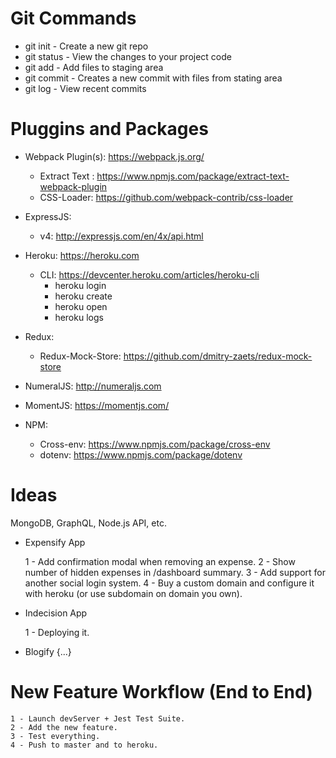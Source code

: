 # Git Commands

- git init    -   Create a new git repo  
- git status  -   View the changes to your project code  
- git add     -   Add files to staging area  
- git commit  -   Creates a new commit with files from stating area  
- git log     -   View recent commits 

# Pluggins and Packages

- Webpack Plugin(s): https://webpack.js.org/
    - Extract Text : https://www.npmjs.com/package/extract-text-webpack-plugin
    - CSS-Loader: https://github.com/webpack-contrib/css-loader

- ExpressJS:
    - v4: http://expressjs.com/en/4x/api.html

- Heroku: https://heroku.com
    - CLI: https://devcenter.heroku.com/articles/heroku-cli
        - heroku login
        - heroku create <app-name>
        - heroku open
        - heroku logs

- Redux:
    - Redux-Mock-Store: https://github.com/dmitry-zaets/redux-mock-store

- NumeralJS: http://numeraljs.com

- MomentJS: https://momentjs.com/

- NPM:
    - Cross-env: https://www.npmjs.com/package/cross-env
    - dotenv: https://www.npmjs.com/package/dotenv

# Ideas

MongoDB, GraphQL, Node.js API, etc.

- Expensify App

    1 - Add confirmation modal when removing an expense.
    2 - Show number of hidden expenses in /dashboard summary.
    3 - Add support for another social login system.
    4 - Buy a custom domain and configure it with heroku (or use subdomain on domain you own).

- Indecision App

    1 - Deploying it.

- Blogify {...}

# New Feature Workflow (End to End)

    1 - Launch devServer + Jest Test Suite.
    2 - Add the new feature.
    3 - Test everything.
    4 - Push to master and to heroku.